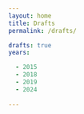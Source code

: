 ```yaml
---
layout: home
title: Drafts
permalink: /drafts/

drafts: true
years:

  - 2015
  - 2018
  - 2019
  - 2024
  
---
```


